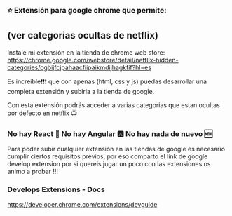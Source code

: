### :star: Extensión para google chrome que permite: 
## (ver categorias ocultas de netflix)

Instale mi extensión en la tienda de chrome web store:<br>
<https://chrome.google.com/webstore/detail/netflix-hidden-categories/cgbijfcjpahaacfiipaikmdijhagkfif?hl=es>

Es increible:exclamation::exclamation::exclamation: que con apenas (html, css y js) puedas desarrollar una completa extensión y subirla a la tienda de google.

Con esta extensión podrás acceder a varias categorias que estan ocultas por defecto en netflix :tv:

### No hay React :rocket: No hay Angular :a: No hay nada de nuevo :new:


Para poder subir cualquier extensión en las tiendas de google es necesario cumplir ciertos requisitos previos, por eso comparto el link de google develop extension por si quereis jugar un poco con las extensiones os animo a probar !!!

### Develops Extensions - Docs
<https://developer.chrome.com/extensions/devguide>

